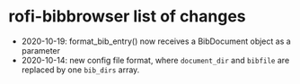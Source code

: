 # rofi-bibbrowser list of changes


  - 2020-10-19: format_bib_entry() now receives a BibDocument object
    as a parameter
  - 2020-10-14: new config file format, where `document_dir` and `bibfile` are
    replaced by one `bib_dirs` array.
